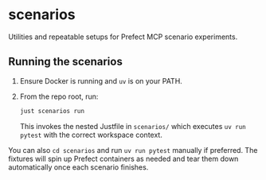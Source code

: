 # scenarios

Utilities and repeatable setups for Prefect MCP scenario experiments.

## Running the scenarios

1. Ensure Docker is running and `uv` is on your PATH.
2. From the repo root, run:

   ```bash
   just scenarios run
   ```

   This invokes the nested Justfile in `scenarios/` which executes `uv run pytest` with the
   correct workspace context.

You can also `cd scenarios` and run `uv run pytest` manually if preferred. The fixtures will spin up
Prefect containers as needed and tear them down automatically once each scenario finishes.
